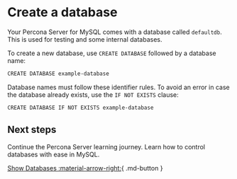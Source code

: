 # Create a database

Your Percona Server for MySQL comes with a database called `defaultdb`. This is used for testing and some internal databases.

To create a new database, use `CREATE DATABASE` followed by a database name:

```bash
CREATE DATABASE example-database
```

Database names must follow these identifier rules. To avoid an error in case the database already exists, use the `IF NOT EXISTS` clause:

```bash
CREATE DATABASE IF NOT EXISTS example-database
```

## Next steps

Continue the Percona Server learning journey. Learn how to control databases with ease in MySQL.

[Show Databases :material-arrow-right:](#){ .md-button }